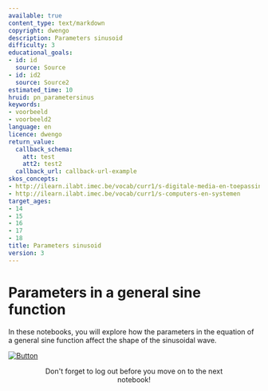 ```yaml
---
available: true
content_type: text/markdown
copyright: dwengo
description: Parameters sinusoid
difficulty: 3
educational_goals:
- id: id
  source: Source
- id: id2
  source: Source2
estimated_time: 10
hruid: pn_parametersinus
keywords:
- voorbeeld
- voorbeeld2
language: en
licence: dwengo
return_value:
  callback_schema:
    att: test
    att2: test2
  callback_url: callback-url-example
skos_concepts:
- http://ilearn.ilabt.imec.be/vocab/curr1/s-digitale-media-en-toepassingen
- http://ilearn.ilabt.imec.be/vocab/curr1/s-computers-en-systemen
target_ages:
- 14
- 15
- 16
- 17
- 18
title: Parameters sinusoid
version: 3
---
```

# Parameters in a general sine function
In these notebooks, you will explore how the parameters in the equation of a general sine function affect the shape of the sinusoidal wave.

[![](embed/Button.png "Button")](https://kiks.ilabt.imec.be/hub/tmplogin?id=0903_en "Notebooks parameters general sine equation")
<figure>
    <figcaption align = "center">Don't forget to log out before you move on to the next notebook!</figcaption>
</figure>